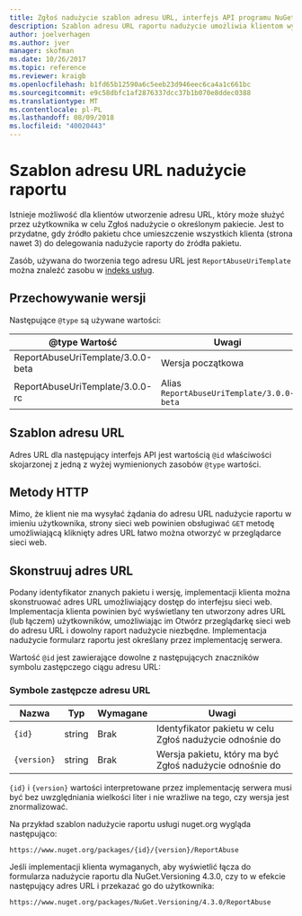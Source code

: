 ```yaml
---
title: Zgłoś nadużycie szablon adresu URL, interfejs API programu NuGet
description: Szablon adresu URL raportu nadużycie umożliwia klientom wyświetlane łącza zgłaszania nadużycia w jego interfejsie użytkownika.
author: joelverhagen
ms.author: jver
manager: skofman
ms.date: 10/26/2017
ms.topic: reference
ms.reviewer: kraigb
ms.openlocfilehash: b1fd65b12590a6c5eeb23d946eec6ca4a1c661bc
ms.sourcegitcommit: e9c58dbfc1af2876337dcc37b1b070e8ddec0388
ms.translationtype: MT
ms.contentlocale: pl-PL
ms.lasthandoff: 08/09/2018
ms.locfileid: "40020443"
---
```

# <a name="report-abuse-url-template"></a>Szablon adresu URL nadużycie raportu

Istnieje możliwość dla klientów utworzenie adresu URL, który może służyć przez użytkownika w celu Zgłoś nadużycie o określonym pakiecie. Jest to przydatne, gdy źródło pakietu chce umieszczenie wszystkich klienta (strona nawet 3) do delegowania nadużycie raporty do źródła pakietu.

Zasób, używana do tworzenia tego adresu URL jest `ReportAbuseUriTemplate` można znaleźć zasobu w [indeks usług](service-index.md).

## <a name="versioning"></a>Przechowywanie wersji

Następujące `@type` są używane wartości:

@type Wartość                       | Uwagi
--------------------------------- | -----
ReportAbuseUriTemplate/3.0.0-beta | Wersja początkowa
ReportAbuseUriTemplate/3.0.0-rc   | Alias `ReportAbuseUriTemplate/3.0.0-beta`

## <a name="url-template"></a>Szablon adresu URL

Adres URL dla następujący interfejs API jest wartością `@id` właściwości skojarzonej z jedną z wyżej wymienionych zasobów `@type` wartości.

## <a name="http-methods"></a>Metody HTTP

Mimo, że klient nie ma wysyłać żądania do adresu URL nadużycie raportu w imieniu użytkownika, strony sieci web powinien obsługiwać `GET` metodę umożliwiającą kliknięty adres URL łatwo można otworzyć w przeglądarce sieci web.

## <a name="construct-the-url"></a>Skonstruuj adres URL

Podany identyfikator znanych pakietu i wersję, implementacji klienta można skonstruować adres URL umożliwiający dostęp do interfejsu sieci web. Implementacja klienta powinien być wyświetlany ten utworzony adres URL (lub łączem) użytkowników, umożliwiając im Otwórz przeglądarkę sieci web do adresu URL i dowolny raport nadużycie niezbędne. Implementacja nadużycie formularz raportu jest określany przez implementację serwera.

Wartość `@id` jest zawierające dowolne z następujących znaczników symbolu zastępczego ciągu adresu URL:

### <a name="url-placeholders"></a>Symbole zastępcze adresu URL

Nazwa        | Typ    | Wymagane | Uwagi
----------- | ------- | -------- | -----
`{id}`      | string  | Brak       | Identyfikator pakietu w celu Zgłoś nadużycie odnośnie do
`{version}` | string  | Brak       | Wersja pakietu, który ma być Zgłoś nadużycie odnośnie do

`{id}` i `{version}` wartości interpretowane przez implementację serwera musi być bez uwzględniania wielkości liter i nie wrażliwe na tego, czy wersja jest znormalizować.

Na przykład szablon nadużycie raportu usługi nuget.org wygląda następująco:

    https://www.nuget.org/packages/{id}/{version}/ReportAbuse

Jeśli implementacji klienta wymaganych, aby wyświetlić łącza do formularza nadużycie raportu dla NuGet.Versioning 4.3.0, czy to w efekcie następujący adres URL i przekazać go do użytkownika:

    https://www.nuget.org/packages/NuGet.Versioning/4.3.0/ReportAbuse
